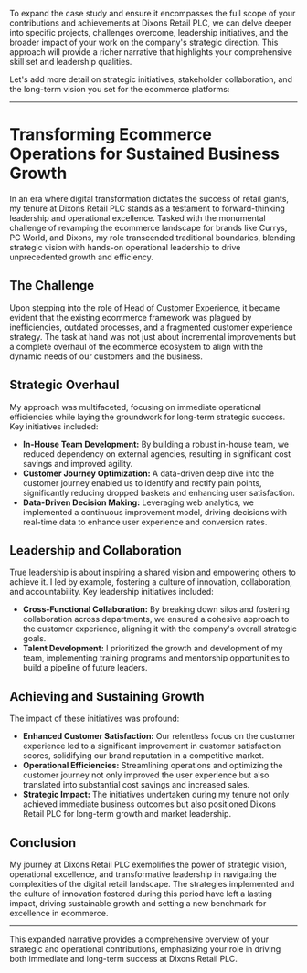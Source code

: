 To expand the case study and ensure it encompasses the full scope of your contributions and achievements at Dixons Retail PLC, we can delve deeper into specific projects, challenges overcome, leadership initiatives, and the broader impact of your work on the company's strategic direction. This approach will provide a richer narrative that highlights your comprehensive skill set and leadership qualities.

Let's add more detail on strategic initiatives, stakeholder collaboration, and the long-term vision you set for the ecommerce platforms:

---

# Transforming Ecommerce Operations for Sustained Business Growth

In an era where digital transformation dictates the success of retail giants, my tenure at Dixons Retail PLC stands as a testament to forward-thinking leadership and operational excellence. Tasked with the monumental challenge of revamping the ecommerce landscape for brands like Currys, PC World, and Dixons, my role transcended traditional boundaries, blending strategic vision with hands-on operational leadership to drive unprecedented growth and efficiency.

## The Challenge

Upon stepping into the role of Head of Customer Experience, it became evident that the existing ecommerce framework was plagued by inefficiencies, outdated processes, and a fragmented customer experience strategy. The task at hand was not just about incremental improvements but a complete overhaul of the ecommerce ecosystem to align with the dynamic needs of our customers and the business.

## Strategic Overhaul

My approach was multifaceted, focusing on immediate operational efficiencies while laying the groundwork for long-term strategic success. Key initiatives included:

- **In-House Team Development:** By building a robust in-house team, we reduced dependency on external agencies, resulting in significant cost savings and improved agility.
- **Customer Journey Optimization:** A data-driven deep dive into the customer journey enabled us to identify and rectify pain points, significantly reducing dropped baskets and enhancing user satisfaction.
- **Data-Driven Decision Making:** Leveraging web analytics, we implemented a continuous improvement model, driving decisions with real-time data to enhance user experience and conversion rates.

## Leadership and Collaboration

True leadership is about inspiring a shared vision and empowering others to achieve it. I led by example, fostering a culture of innovation, collaboration, and accountability. Key leadership initiatives included:

- **Cross-Functional Collaboration:** By breaking down silos and fostering collaboration across departments, we ensured a cohesive approach to the customer experience, aligning it with the company's overall strategic goals.
- **Talent Development:** I prioritized the growth and development of my team, implementing training programs and mentorship opportunities to build a pipeline of future leaders.

## Achieving and Sustaining Growth

The impact of these initiatives was profound:

- **Enhanced Customer Satisfaction:** Our relentless focus on the customer experience led to a significant improvement in customer satisfaction scores, solidifying our brand reputation in a competitive market.
- **Operational Efficiencies:** Streamlining operations and optimizing the customer journey not only improved the user experience but also translated into substantial cost savings and increased sales.
- **Strategic Impact:** The initiatives undertaken during my tenure not only achieved immediate business outcomes but also positioned Dixons Retail PLC for long-term growth and market leadership.

## Conclusion

My journey at Dixons Retail PLC exemplifies the power of strategic vision, operational excellence, and transformative leadership in navigating the complexities of the digital retail landscape. The strategies implemented and the culture of innovation fostered during this period have left a lasting impact, driving sustainable growth and setting a new benchmark for excellence in ecommerce.

---

This expanded narrative provides a comprehensive overview of your strategic and operational contributions, emphasizing your role in driving both immediate and long-term success at Dixons Retail PLC.